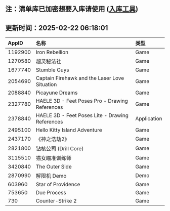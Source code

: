 ## 注：清单库已加密想要入库请使用 ([入库工具](https://github.com/BlankTMing/ManifestAutoUpdate/releases))

## 更新时间：2025-02-22 06:18:01
| AppID | 名称 | 类型  |
| :-------------------- | :----------------------------- | :----------- |
| 1192900 | Iron Rebellion| Game |
| 1270580 | 超灵秘法社| Game |
| 1677740 | Stumble Guys| Game |
| 2054690 | Captain Firehawk and the Laser Love Situation| Game |
| 2088840 | Picayune Dreams| Game |
| 2327780 | HAELE 3D - Feet Poses Pro - Drawing References| Game |
| 2378840 | HAELE 3D - Feet Poses Lite - Drawing References| Application |
| 2495100 | Hello Kitty Island Adventure| Game |
| 2437170 | 《神之浩劫2》| Game |
| 2821800 | 钻核公司 (Drill Core)| Game |
| 3115510 | 猫女瞄准训练师| Game |
| 3420840 | The Outer Side| Game |
| 2870990 | 解限机 Demo| Demo |
| 603960 | Star of Providence| Game |
| 753650 | Due Process| Game |
| 730 | Counter-Strike 2| Game |
